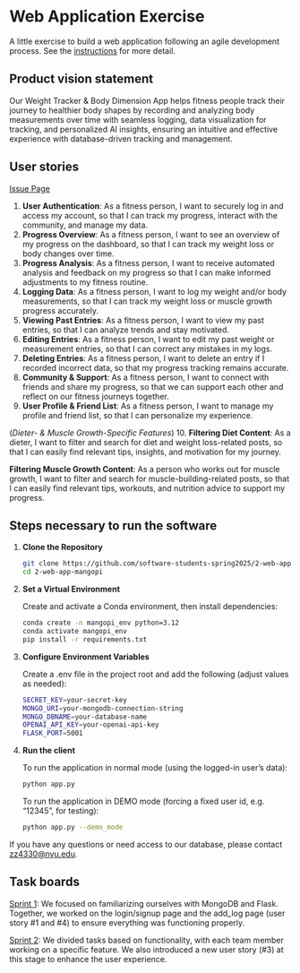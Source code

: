 # Web Application Exercise

A little exercise to build a web application following an agile development process. See the [instructions](instructions.md) for more detail.

## Product vision statement

Our Weight Tracker & Body Dimension App helps fitness people track their journey to healthier body shapes by recording and analyzing body measurements over time with seamless logging, data visualization for tracking, and personalized AI insights, ensuring an intuitive and effective experience with database-driven tracking and management.
## User stories
[Issue Page](https://github.com/software-students-spring2025/2-web-app-mangopi/issues)
1. **User Authentication**: As a fitness person, I want to securely log in and access my account, so that I can track my progress, interact with the community, and manage my data.
2. **Progress Overview**: As a fitness person, I want to see an overview of my progress on the dashboard, so that I can track my weight loss or body changes over time.
3. **Progress Analysis**: As a fitness person, I want to receive automated analysis and feedback on my progress so that I can make informed adjustments to my fitness routine.
4. **Logging Data**: As a fitness person, I want to log my weight and/or body measurements, so that I can track my weight loss or muscle growth progress accurately.
5. **Viewing Past Entries**: As a fitness person, I want to view my past entries, so that I can analyze trends and stay motivated.
6. **Editing Entries**: As a fitness person, I want to edit my past weight or measurement entries, so that I can correct any mistakes in my logs.
7. **Deleting Entries**: As a fitness person, I want to delete an entry if I recorded incorrect data, so that my progress tracking remains accurate.
8. **Community & Support**: As a fitness person, I want to connect with friends and share my progress, so that we can support each other and reflect on our fitness journeys together.
9. **User Profile & Friend List**: As a fitness person, I want to manage my profile and friend list, so that I can personalize my experience.

(_Dieter- & Muscle Growth-Specific Features_) 10. **Filtering Diet Content**: As a dieter, I want to filter and search for diet and weight loss-related posts, so that I can easily find relevant tips, insights, and motivation for my journey.

**Filtering Muscle Growth Content**: As a person who works out for muscle growth, I want to filter and search for muscle-building-related posts, so that I can easily find relevant tips, workouts, and nutrition advice to support my progress.

## Steps necessary to run the software

1. **Clone the Repository**  

   ```bash
   git clone https://github.com/software-students-spring2025/2-web-app-mangopi.git
   cd 2-web-app-mangopi

2. **Set a Virtual Environment**


    Create and activate a Conda environment, then install dependencies:

    ```bash
    conda create -n mangopi_env python=3.12
    conda activate mangopi_env
    pip install -r requirements.txt

3. **Configure Environment Variables**

    Create a .env file in the project root and add the following (adjust values as needed):

    ```bash
    SECRET_KEY=your-secret-key
    MONGO_URI=your-mongodb-connection-string
    MONGO_DBNAME=your-database-name
    OPENAI_API_KEY=your-openai-api-key
    FLASK_PORT=5001   

4. **Run the client**

    To run the application in normal mode (using the logged-in user’s data):

    ```bash
    python app.py
    ```
    
    To run the application in DEMO mode (forcing a fixed user id, e.g. “12345”, for testing):

    ```bash
    python app.py --demo_mode
    ```
    
If you have any questions or need access to our database, please contact zz4330@nyu.edu.

## Task boards
[Sprint 1](https://github.com/orgs/software-students-spring2025/projects/18): We focused on familiarizing ourselves with MongoDB and Flask. Together, we worked on the login/signup page and the add_log page (user story #1 and #4) to ensure everything was functioning properly.

[Sprint 2](https://github.com/orgs/software-students-spring2025/projects/103): We divided tasks based on functionality, with each team member working on a specific feature. We also introduced a new user story (#3) at this stage to enhance the user experience.
